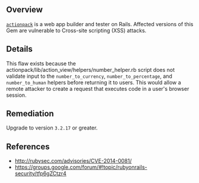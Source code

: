 ## Overview
[`actionpack`](https://rubygems.org/gems/actionpack) is a web app builder and tester on Rails.
Affected versions of this Gem are vulnerable to Cross-site scripting (XSS) attacks.

## Details
This flaw exists because the actionpack/lib/action_view/helpers/number_helper.rb script does not validate input to the `number_to_currency`, `number_to_percentage`, and `number_to_human` helpers before returning it to users. This would allow a remote attacker to create a request that executes code in a user's browser session.

## Remediation
Upgrade to version `3.2.17` or greater.

## References
- http://rubysec.com/advisories/CVE-2014-0081/
- https://groups.google.com/forum/#!topic/rubyonrails-security/tfp6gZCtzr4
